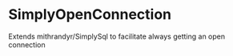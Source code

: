# SimplyOpenConnection
Extends mithrandyr/SimplySql to facilitate always getting an open connection 

